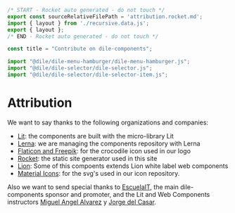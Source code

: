 ```js server
/* START - Rocket auto generated - do not touch */
export const sourceRelativeFilePath = 'attribution.rocket.md';
import { layout } from './recursive.data.js';
export { layout };
/* END - Rocket auto generated - do not touch */

const title = "Contribute on dile-components";
```

```js script
import "@dile/dile-menu-hamburger/dile-menu-hamburger.js";
import "@dile/dile-selector/dile-selector.js";
import "@dile/dile-selector/dile-selector-item.js";
```

# Attribution

We want to say thanks to the following organizations and companies:

- [Lit](https://lit.dev/): the components are built with the micro-library Lit
- [Lerna](https://lerna.js.org/): we are managing the components repository with Lerna 
- [Flaticon and Freepik](https://www.flaticon.com/authors/freepik): for the crocodile icon used in our logo
- [Rocket](https://rocket.modern-web.dev/): the static site generator used in this site
- [Lion](https://lion-web.netlify.app/): Some of this compoents extends Lion white label web components
- [Material Icons](https://fonts.google.com/icons): for the svg's used in our icon repository.

Also we want to send special thanks to [EscuelaIT](https://escuela.it/), the main dile-components sponsor and promoter, and the Lit and Web Components instructors [Miguel Angel Alvarez](https://twitter.com/midesweb) y [Jorge del Casar](https://twitter.com/JorgeCasar).

